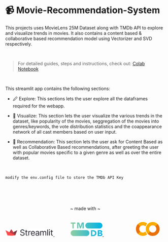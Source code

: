 # &#128249; Movie-Recommendation-System


This projects uses MovieLens 25M Dataset along with TMDb API to explore and visualize trends in movies. It also contains a content based &amp; collaborative based recommendation model using Vectorizer and SVD respectively.

<br>


> For detailed guides, steps and instructions, check out: [Colab Notebook](https://colab.research.google.com/drive/1J6hg-FvonxtgzQ71MNr11md5gFtiqmZV?usp=share_link)

<br>


This streamlit app contains the following sections:
* &#128393; Explore: This sections lets the user explore all the dataframes required for the webapp.

* &#128270; Visualize: This section lets the user visualize the various trends in the dataset, like popularity of the movies, seggregation of the movies into genres/keywords, the vote distribution statistics and the coappearance network of all cast members based on user input.

* &#127909; Recommendation: This section lets the user ask for Content Based as well as Collaborative Based recommendations, after greeting the user with popular movies specific to a given genre as well as over the entire dataset.

<br>

```
modify the env.config file to store the TMDb API Key
```

<br>

<div>
    <br>
    <br>
    <br>
    <div align="center">
    ~ made with ~
    </div>
    <br>
    <br>
    <div>
        <a href='https://docs.streamlit.io/library/get-started' style='padding-right: 10%;'>
            <img src='./icons/streamlit.png' class='img-fluid' width=30%/>
        </a>
        <a href='https://developers.themoviedb.org/3/getting-started/introduction' style='padding-right: 20%'>
            <img src='./icons/tmdb.png' class='img-fluid' width=20%/>
        </a>
        <a href='https://colab.research.google.com/drive/1J6hg-FvonxtgzQ71MNr11md5gFtiqmZV?usp=share_link'>
            <img src='./icons/colab.png' class='img-fluid' width=15%/>
        </a>
    </div>
</div>